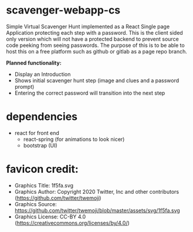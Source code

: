# scavenger-webapp-cs
Simple Virtual Scavenger Hunt implemented as a React Single page Application protecting each step with a password.
This is the client sided only version which will not have a protected backend to prevent source code peeking from seeing passwords. The purpose of this is to be able to host this on a free platform such as github or gitlab as a page repo branch.

**Planned functionality:**
 - Display an Introduction
 - Shows initial scavenger hunt step (image and clues and a password prompt)
 - Entering the correct password will transition into the next step

# dependencies
 - react for front end
	 - react-spring (for animations to look nicer)
	 - bootstrap (UI)

# favicon credit:
- Graphics Title: 1f5fa.svg
- Graphics Author: Copyright 2020 Twitter, Inc and other contributors (https://github.com/twitter/twemoji)
- Graphics Source: https://github.com/twitter/twemoji/blob/master/assets/svg/1f5fa.svg
- Graphics License: CC-BY 4.0 (https://creativecommons.org/licenses/by/4.0/)
